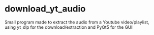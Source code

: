 # download_yt_audio
Small program made to extract the audio from a Youtube video/playlist, using yt_dlp for the download/extraction and PyQt5 for the GUI
